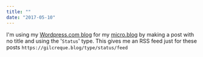 ```yaml
---
title: ""
date: "2017-05-10"
---
```


I'm using my [Wordpress.com blog](https://gilcreque.blog) for my [micro.blog](https://micro.blog/gilcreque) by making a post with no title and using the '`Status`' type. This gives me an RSS feed just for these posts `https://gilcreque.blog/type/status/feed`
